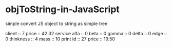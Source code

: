 # objToString-in-JavaScript
simple convert JS object to string as simple tree


  client :: 7
  price :: 42.32
  service
    alfa :: 0
    beta :: 0
    gamma :: 0
    delta :: 0
  edge :: 0
  thinkness :: 4
  mass :: 10
  print
    id :: 27
    price :: 19.50
